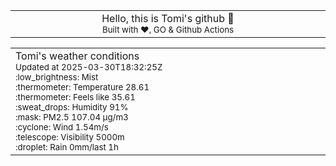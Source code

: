 
<div align="center">
<table>
<tbody>
<td align="center">
<img width="2000" height="0"><br>
Hello, this is Tomi's github 👋<br>
<sup>Built with ❤️, GO & Github Actions</sup><br>
<img width="2000" height="0">
</td>
</tbody>
</table>
</div>
<table>
<tbody>
<td align="left">
<img width="2000" height="0"><br>
Tomi's weather conditions<br>
<sup>Updated at 2025-03-30T18:32:25Z</sup><br>
<sup>:low_brightness: Mist</sup><br>
<sup>:thermometer: Temperature 28.61 </sup><br>
<sup>:thermometer: Feels like 35.61</sup><br>
<sup>:sweat_drops: Humidity 91%</sup><br>
<sup>:mask: PM2.5 107.04 μg/m3</sup><br>
<sup>:cyclone: Wind 1.54m/s </sup><br>
<sup>:telescope: Visibility 5000m </sup><br>
<sup>:droplet: Rain 0mm/last 1h </sup><br>
<img width="2000" height="0">
</td>
<td align="left">
<img width="2000" height="0"><br>
<br>
<img width="2000" height="0">
</td>
</tbody>
</table>
</div>
    